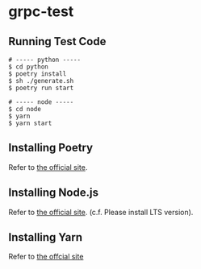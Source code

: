 # grpc-test

## Running Test Code
```
# ----- python -----
$ cd python
$ poetry install
$ sh ./generate.sh
$ poetry run start

# ----- node -----
$ cd node
$ yarn
$ yarn start
```

## Installing Poetry
Refer to [the official site](https://python-poetry.org/docs/#installation).

## Installing Node.js
Refer to [the official site](https://nodejs.org/en/).
(c.f. Please install LTS version).

## Installing Yarn
Refer to [the offcial site](https://classic.yarnpkg.com/lang/en/docs/install/#mac-stable)
